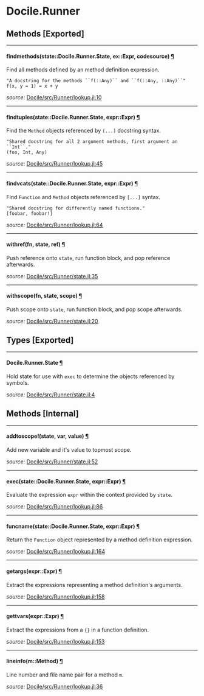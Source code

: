 # Docile.Runner


## Methods [Exported]

---

<a id="method__findmethods.1" class="lexicon_definition"></a>
#### findmethods(state::Docile.Runner.State,  ex::Expr,  codesource) [¶](#method__findmethods.1)
Find all methods defined by an method definition expression.

    "A docstring for the methods ``f(::Any)`` and ``f(::Any, ::Any)``"
    f(x, y = 1) = x + y



*source:*
[Docile/src/Runner/lookup.jl:10](https://github.com/MichaelHatherly/Docile.jl/tree/af11a47f0b15300bf69117c6e0bdcfe966f53056/src/Runner/lookup.jl#L10)

---

<a id="method__findtuples.1" class="lexicon_definition"></a>
#### findtuples(state::Docile.Runner.State,  expr::Expr) [¶](#method__findtuples.1)
Find the ``Method`` objects referenced by ``(...)`` docstring syntax.

    "Shared docstring for all 2 argument methods, first argument an ``Int``."
    (foo, Int, Any)



*source:*
[Docile/src/Runner/lookup.jl:45](https://github.com/MichaelHatherly/Docile.jl/tree/af11a47f0b15300bf69117c6e0bdcfe966f53056/src/Runner/lookup.jl#L45)

---

<a id="method__findvcats.1" class="lexicon_definition"></a>
#### findvcats(state::Docile.Runner.State,  expr::Expr) [¶](#method__findvcats.1)
Find ``Function`` and ``Method`` objects referenced by ``[...]`` syntax.

    "Shared docstring for differently named functions."
    [foobar, foobar!]



*source:*
[Docile/src/Runner/lookup.jl:64](https://github.com/MichaelHatherly/Docile.jl/tree/af11a47f0b15300bf69117c6e0bdcfe966f53056/src/Runner/lookup.jl#L64)

---

<a id="method__withref.1" class="lexicon_definition"></a>
#### withref(fn,  state,  ref) [¶](#method__withref.1)
Push reference onto `state`, run function block, and pop reference afterwards.


*source:*
[Docile/src/Runner/state.jl:35](https://github.com/MichaelHatherly/Docile.jl/tree/af11a47f0b15300bf69117c6e0bdcfe966f53056/src/Runner/state.jl#L35)

---

<a id="method__withscope.1" class="lexicon_definition"></a>
#### withscope(fn,  state,  scope) [¶](#method__withscope.1)
Push scope onto `state`, run function block, and pop scope afterwards.


*source:*
[Docile/src/Runner/state.jl:20](https://github.com/MichaelHatherly/Docile.jl/tree/af11a47f0b15300bf69117c6e0bdcfe966f53056/src/Runner/state.jl#L20)

## Types [Exported]

---

<a id="type__state.1" class="lexicon_definition"></a>
#### Docile.Runner.State [¶](#type__state.1)
Hold state for use with `exec` to determine the objects referenced by symbols.


*source:*
[Docile/src/Runner/state.jl:4](https://github.com/MichaelHatherly/Docile.jl/tree/af11a47f0b15300bf69117c6e0bdcfe966f53056/src/Runner/state.jl#L4)


## Methods [Internal]

---

<a id="method__addtoscope.1" class="lexicon_definition"></a>
#### addtoscope!(state,  var,  value) [¶](#method__addtoscope.1)
Add new variable and it's value to topmost scope.


*source:*
[Docile/src/Runner/state.jl:52](https://github.com/MichaelHatherly/Docile.jl/tree/af11a47f0b15300bf69117c6e0bdcfe966f53056/src/Runner/state.jl#L52)

---

<a id="method__exec.1" class="lexicon_definition"></a>
#### exec(state::Docile.Runner.State,  expr::Expr) [¶](#method__exec.1)
Evaluate the expression ``expr`` within the context provided by ``state``.


*source:*
[Docile/src/Runner/lookup.jl:86](https://github.com/MichaelHatherly/Docile.jl/tree/af11a47f0b15300bf69117c6e0bdcfe966f53056/src/Runner/lookup.jl#L86)

---

<a id="method__funcname.1" class="lexicon_definition"></a>
#### funcname(state::Docile.Runner.State,  expr::Expr) [¶](#method__funcname.1)
Return the ``Function`` object represented by a method definition expression.


*source:*
[Docile/src/Runner/lookup.jl:164](https://github.com/MichaelHatherly/Docile.jl/tree/af11a47f0b15300bf69117c6e0bdcfe966f53056/src/Runner/lookup.jl#L164)

---

<a id="method__getargs.1" class="lexicon_definition"></a>
#### getargs(expr::Expr) [¶](#method__getargs.1)
Extract the expressions representing a method definition's arguments.


*source:*
[Docile/src/Runner/lookup.jl:158](https://github.com/MichaelHatherly/Docile.jl/tree/af11a47f0b15300bf69117c6e0bdcfe966f53056/src/Runner/lookup.jl#L158)

---

<a id="method__gettvars.1" class="lexicon_definition"></a>
#### gettvars(expr::Expr) [¶](#method__gettvars.1)
Extract the expressions from a ``{}`` in a function definition.


*source:*
[Docile/src/Runner/lookup.jl:153](https://github.com/MichaelHatherly/Docile.jl/tree/af11a47f0b15300bf69117c6e0bdcfe966f53056/src/Runner/lookup.jl#L153)

---

<a id="method__lineinfo.1" class="lexicon_definition"></a>
#### lineinfo(m::Method) [¶](#method__lineinfo.1)
Line number and file name pair for a method ``m``.


*source:*
[Docile/src/Runner/lookup.jl:36](https://github.com/MichaelHatherly/Docile.jl/tree/af11a47f0b15300bf69117c6e0bdcfe966f53056/src/Runner/lookup.jl#L36)

